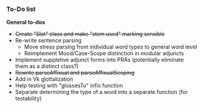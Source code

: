 ### To-Do list

 **General to-dos**
 
 - ~~Create "Slot" class and make "stem used" marking sensible~~
 - Re-write sentence parsing
    - Move stress parsing from individual word types to general word level
    - Reimplement Mood/Case-Scope distinction in modular adjuncts
 - Implement suppletive adjunct forms into PRAs (potentially eliminate them as a distinct class?)
 - ~~Rewrite parseAffixual and parseAffixualScoping~~
 - Add in Vk glottalization
 - Help testing with "glossesTo" infix function
 - Separate determining the type of a word into a separate function (for testability)